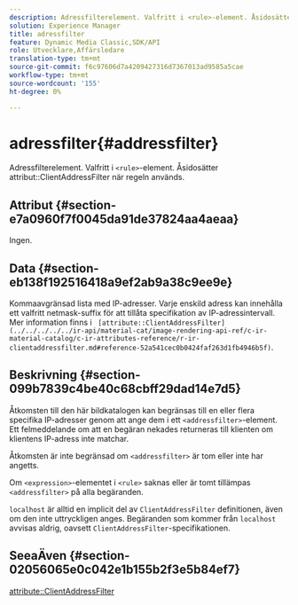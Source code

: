 ```yaml
---
description: Adressfilterelement. Valfritt i <rule>-element. Åsidosätter attributet ClientAddressFilter när regeln används.
solution: Experience Manager
title: adressfilter
feature: Dynamic Media Classic,SDK/API
role: Utvecklare,Affärsledare
translation-type: tm+mt
source-git-commit: f6c97606d7a4209427316d7367013ad9585a5cae
workflow-type: tm+mt
source-wordcount: '155'
ht-degree: 0%

---
```



# adressfilter{#addressfilter}

Adressfilterelement. Valfritt i `<rule>`-element. Åsidosätter attribut::ClientAddressFilter när regeln används.

## Attribut {#section-e7a0960f7f0045da91de37824aa4aeaa}

Ingen.

## Data {#section-eb138f192516418a9ef2ab9a38c9ee9e}

Kommaavgränsad lista med IP-adresser. Varje enskild adress kan innehålla ett valfritt netmask-suffix för att tillåta specifikation av IP-adressintervall. Mer information finns i ` [attribute::ClientAddressFilter](../../../../../ir-api/material-cat/image-rendering-api-ref/c-ir-material-catalog/c-ir-attributes-reference/r-ir-clientaddressfilter.md#reference-52a541cec0b0424faf263d1fb4946b5f)`.

## Beskrivning {#section-099b7839c4be40c68cbff29dad14e7d5}

Åtkomsten till den här bildkatalogen kan begränsas till en eller flera specifika IP-adresser genom att ange dem i ett `<addressfilter>`-element. Ett felmeddelande om att en begäran nekades returneras till klienten om klientens IP-adress inte matchar.

Åtkomsten är inte begränsad om `<addressfilter>` är tom eller inte har angetts.

Om `<expression>`-elementet i `<rule>` saknas eller är tomt tillämpas `<addressfilter>` på alla begäranden.

`localhost` är alltid en implicit del av  `ClientAddressFilter` definitionen, även om den inte uttryckligen anges. Begäranden som kommer från `localhost` avvisas aldrig, oavsett `ClientAddressFilter`-specifikationen.

## SeeaÄven {#section-02056065e0c042e1b155b2f3e5b84ef7}

[attribute::ClientAddressFilter](../../../../../ir-api/material-cat/image-rendering-api-ref/c-ir-material-catalog/c-ir-attributes-reference/r-ir-clientaddressfilter.md#reference-52a541cec0b0424faf263d1fb4946b5f)
